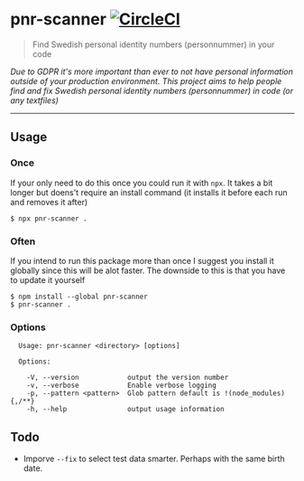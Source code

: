 # pnr-scanner [![CircleCI](https://circleci.com/gh/stofolus/pnr-scanner/tree/master.svg?style=svg)](https://circleci.com/gh/stofolus/pnr-scanner/tree/master)

> Find Swedish personal identity numbers (personnummer) in your code

_Due to GDPR it's more important than ever to not have personal information outside of your production environment. This project aims to help people find and fix Swedish personal identity numbers (personnummer) in code (or any textfiles)_

---

## Usage

### Once

If your only need to do this once you could run it with `npx`. It takes a bit longer but doens't require an install command (it installs it before each run and removes it after)

```
$ npx pnr-scanner .
```

### Often

If you intend to run this package more than once I suggest you install it globally since this will be alot faster. The downside to this is that you have to update it yourself

```
$ npm install --global pnr-scanner
$ pnr-scanner .
```

### Options

```
  Usage: pnr-scanner <directory> [options]

  Options:

    -V, --version            output the version number
    -v, --verbose            Enable verbose logging
    -p, --pattern <pattern>  Glob pattern default is !(node_modules){,/**}
    -h, --help               output usage information
```

## Todo

* Imporve `--fix` to select test data smarter. Perhaps with the same birth date.
